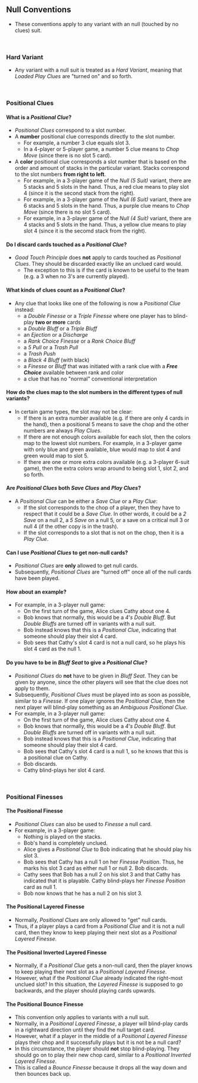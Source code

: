 ## Null Conventions

* These conventions apply to any variant with an null (touched by no clues) suit.

<br />

### Hard Variant

* Any variant with a null suit is treated as a *Hard Variant*, meaning that *Loaded Play Clues* are "turned on" and so forth.

<br />

### Positional Clues

#### What is a *Positional Clue*?

* *Positional Clues* correspond to a slot number.
* A **number** positional clue corresponds directly to the slot number.
  * For example, a number 3 clue equals slot 3.
  * In a 4-player or 5-player game, a number 5 clue means to *Chop Move* (since there is no slot 5 card).
* A **color** positional clue corresponds a slot number that is based on the order and amount of stacks in the particular variant. Stacks correspond to the slot numbers **from right to left**.
  * For example, in a 3-player game of the *Null (5 Suit)* variant, there are 5 stacks and 5 slots in the hand. Thus, a red clue means to play slot 4 (since it is the second stack from the right).
  * For example, in a 3-player game of the *Null (6 Suit)* variant, there are 6 stacks and 5 slots in the hand. Thus, a purple clue means to *Chop Move* (since there is no slot 5 card).
  * For example, in a 3-player game of the *Null (4 Suit)* variant, there are 4 stacks and 5 slots in the hand. Thus, a yellow clue means to play slot 4 (since it is the secomd stack from the right).

#### Do I discard cards touched as a *Positional Clue*?

* *Good Touch Principle* does **not** apply to cards touched as *Positional Clues*. They should be discarded exactly like an unclued card would.
  * The exception to this is if the card is known to be useful to the team (e.g. a 3 when no 3's are currently played).

#### What kinds of clues count as a *Positional Clue*?

* Any clue that looks like one of the following is now a *Positional Clue* instead:
  * a *Double Finesse* or a *Triple Finesse* where one player has to blind-play **two or more** cards
  * a *Double Bluff* or a *Triple Bluff*
  * an *Ejection* or a *Discharge*
  * a *Rank Choice Finesse* or a *Rank Choice Bluff*
  * a *5 Pull* or a *Trash Pull*
  * a *Trash Push*
  * a *Black 4 Bluff* (with black)
  * a *Finesse* or *Bluff* that was initiated with a rank clue with a ***Free Choice*** available between rank and color
  * a clue that has no "normal" conventional interpretation

#### How do the clues map to the slot numbers in the different types of null variants?

* In certain game types, the slot may not be clear:
  * If there is an extra number available (e.g. if there are only 4 cards in the hand), then a positional 5 means to save the chop and the other numbers are always *Play Clues*.
  * If there are not enough colors available for each slot, then the colors map to the lowest slot numbers. For example, in a 3-player game with only blue and green available, blue would map to slot 4 and green would map to slot 5.
  * If there are one or more extra colors available (e.g. a 3-player 6-suit game), then the extra colors wrap around to being slot 1, slot 2, and so forth.

#### Are *Positional Clues* both *Save Clues* and *Play Clues*?

* A *Positional Clue* can be either a *Save Clue* or a *Play Clue*:
  * If the slot corresponds to the chop of a player, then they have to respect that it could be a *Save Clue*. In other words, it could be a *2 Save* on a null 2, a *5 Save* on a null 5, or a save on a critical null 3 or null 4 (if the other copy is in the trash).
  * If the slot corresponds to a slot that is not on the chop, then it is a *Play Clue*.

#### Can I use *Positional Clues* to get non-null cards?

* *Positional Clues* are **only** allowed to get null cards.
* Subsequently, *Positional Clues* are "turned off" once all of the null cards have been played.

#### How about an example?

* For example, in a 3-player null game:
  * On the first turn of the game, Alice clues Cathy about one 4.
  * Bob knows that normally, this would be a *4's Double Bluff*. But *Double Bluffs* are turned off in variants with a null suit.
  * Bob instead knows that this is a *Positional Clue*, indicating that someone should play their slot 4 card.
  * Bob sees that Cathy's slot 4 card is not a null card, so he plays his slot 4 card as the null 1.

#### Do you have to be in *Bluff Seat* to give a *Positional Clue*?

* *Positional Clues* do **not** have to be given in *Bluff Seat*. They can be given by anyone, since the other players will see that the clue does not apply to them.
* Subsequently, *Positional Clues* must be played into as soon as possible, similar to a *Finesse*. If one player ignores the *Positional Clue*, then the next player will blind-play something as an *Ambiguous Positional Clue*.
* For example, in a 3-player null game:
  * On the first turn of the game, Alice clues Cathy about one 4.
  * Bob knows that normally, this would be a *4's Double Bluff*. But *Double Bluffs* are turned off in variants with a null suit.
  * Bob instead knows that this is a *Positional Clue*, indicating that someone should play their slot 4 card.
  * Bob sees that Cathy's slot 4 card is a null 1, so he knows that this is a positional clue on Cathy.
  * Bob discards.
  * Cathy blind-plays her slot 4 card.

<br />

### Positional Finesses

#### The Positional Finesse

* *Positional Clues* can also be used to *Finesse* a null card.
* For example, in a 3-player game:
  * Nothing is played on the stacks.
  * Bob's hand is completely unclued.
  * Alice gives a *Positional Clue* to Bob indicating that he should play his slot 3.
  * Bob sees that Cathy has a null 1 on her *Finesse Position*. Thus, he marks his slot 3 card as either null 1 or null 2. Bob discards.
  * Cathy sees that Bob has a null 2 on his slot 3 and that Cathy has indicated that it is playable. Cathy blind-plays her *Finesse Position* card as null 1.
  * Bob now knows that he has a null 2 on his slot 3.

#### The Positional Layered Finesse

* Normally, *Positional Clues* are only allowed to "get" null cards.
* Thus, if a player plays a card from a *Positional Clue* and it is not a null card, then they know to keep playing their next slot as a *Positional Layered Finesse*.

#### The Positional Inverted Layered Finesse

* Normally, if a *Positional Clue* gets a non-null card, then the player knows to keep playing their next slot as a *Positional Layered Finesse*.
* However, what if the *Positional Clue* already indicated the right-most unclued slot? In this situation, the *Layered Finesse* is supposed to go backwards, and the player should playing cards upwards.

#### The Positional Bounce Finesse

* This convention only applies to variants with a null suit.
* Normally, in a *Positional Layered Finesse*, a player will blind-play cards in a rightward direction until they find the null target card.
* However, what if a player in the middle of a *Positional Layered Finesse* plays their chop and it successfully plays but it is not be a null card?
* In this circumstance, the player should **not** stop blind-playing. They should go on to play their new chop card, similar to a *Positional Inverted Layered Finesse*.
* This is called a *Bounce Finesse* because it drops all the way down and then bounces back up.
